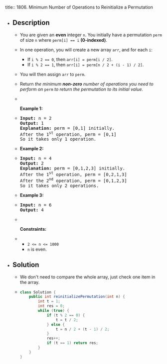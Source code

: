 title:: 1806. Minimum Number of Operations to Reinitialize a Permutation

- ## Description
	- <p>You are given an <strong>even</strong> integer <code>n</code>​​​​​​. You initially have a permutation <code>perm</code> of size <code>n</code>​​ where <code>perm[i] == i</code>​ <strong>(0-indexed)</strong>​​​​.</p>
	- <p>In one operation, you will create a new array <code>arr</code>, and for each <code>i</code>:</p>
	  <ul>
	  	<li>If <code>i % 2 == 0</code>, then <code>arr[i] = perm[i / 2]</code>.</li>
	  	<li>If <code>i % 2 == 1</code>, then <code>arr[i] = perm[n / 2 + (i - 1) / 2]</code>.</li>
	  </ul>
	- <p>You will then assign <code>arr</code>​​​​ to <code>perm</code>.</p>
	- <p>Return <em>the minimum <strong>non-zero</strong> number of operations you need to perform on </em><code>perm</code><em> to return the permutation to its initial value.</em></p>
	- <p>&nbsp;</p>
	  <p><strong class="example">Example 1:</strong></p>
	- <pre>
	  <strong>Input:</strong> n = 2
	  <strong>Output:</strong> 1
	  <strong>Explanation:</strong> perm = [0,1] initially.
	  After the 1<sup>st</sup> operation, perm = [0,1]
	  So it takes only 1 operation.
	  </pre>
	- <p><strong class="example">Example 2:</strong></p>
	- <pre>
	  <strong>Input:</strong> n = 4
	  <strong>Output:</strong> 2
	  <strong>Explanation:</strong> perm = [0,1,2,3] initially.
	  After the 1<sup>st</sup> operation, perm = [0,2,1,3]
	  After the 2<sup>nd</sup> operation, perm = [0,1,2,3]
	  So it takes only 2 operations.
	  </pre>
	- <p><strong class="example">Example 3:</strong></p>
	- <pre>
	  <strong>Input:</strong> n = 6
	  <strong>Output:</strong> 4
	  </pre>
	- <p>&nbsp;</p>
	  <p><strong>Constraints:</strong></p>
	- <ul>
	  	<li><code>2 &lt;= n &lt;= 1000</code></li>
	  	<li><code>n</code>​​​​​​ is even.</li>
	  </ul>
- ## Solution
	- We don't need to compare the whole array, just check one item in the array.
	- ```java
	  class Solution {
	      public int reinitializePermutation(int n) {
	          int t = 1;
	          int res = 0;
	          while (true) {
	              if (t % 2 == 0) {
	                  t = t / 2;
	              } else {
	                  t = n / 2 + (t - 1) / 2;
	              }
	              res++;
	              if (t == 1) return res;
	          } 
	      }
	  }
	  ```